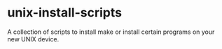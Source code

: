 # unix-install-scripts
A collection of scripts to install make or install certain programs on your new UNIX device.
